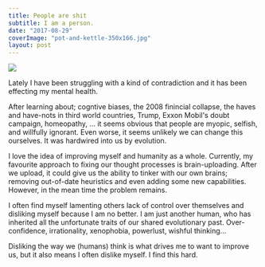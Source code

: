 ```yaml
---
title: People are shit
subtitle: I am a person.
date: "2017-08-29"
coverImage: "pot-and-kettle-350x166.jpg"
layout: post
---
```


![]({{site.baseurl}}/images/{{page.coverImage}})

Lately I have been struggling with a kind of contradiction and it has been effecting my mental health.

After learning about; cogntive biases, the 2008 finincial collapse, the haves and have-nots in third world countries, Trump, Exxon Mobil's doubt campaign, homeopathy, ... it seems obvious that people are myopic, selfish, and willfully ignorant. Even worse, it seems unlikely we can change this ourselves. It was hardwired into us by evolution.

I love the idea of improving myself and humanity as a whole. Currently, my favourite approach to fixing our thought processes is brain-uploading. After we upload, it could give us the ability to tinker with our own brains; removing out-of-date heuristics and even adding some new capabilities. However, in the mean time the problem remains.

I often find myself lamenting others lack of control over themselves and disliking myself because I am no better. I am just another human, who has inherited all the unfortunate traits of our shared evolutionary past. Over-confidence, irrationality, xenophobia, powerlust, wishful thinking...

Disliking the way we (humans) think is what drives me to want to improve us, but it also means I often dislike myself. I find this hard.
